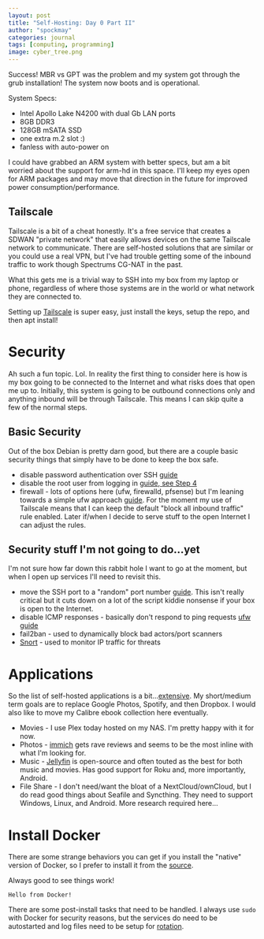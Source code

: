 ```yaml
---
layout: post
title: "Self-Hosting: Day 0 Part II"
author: "spockmay"
categories: journal
tags: [computing, programming]
image: cyber_tree.png
---
```


Success! MBR vs GPT was the problem and my system got through the grub installation! The system now boots and is operational. 

System Specs:
* Intel Apollo Lake N4200 with dual Gb LAN ports
* 8GB DDR3
* 128GB mSATA SSD
* one extra m.2 slot :)
* fanless with auto-power on

I could have grabbed an ARM system with better specs, but am a bit worried about the support for arm-hd in this space. I'll keep my eyes open for ARM packages and may move that direction in the future for improved power consumption/performance.

## Tailscale
Tailscale is a bit of a cheat honestly. It's a free service that creates a SDWAN "private network" that easily allows devices on the same Tailscale network to communicate. There are self-hosted solutions that are similar or you could use a real VPN, but I've had trouble getting some of the inbound traffic to work though Spectrums CG-NAT in the past.

What this gets me is a trivial way to SSH into my box from my laptop or phone, regardless of where those systems are in the world or what network they are connected to. 

Setting up [Tailscale](https://tailscale.com/kb/1174/install-debian-bookworm) is super easy, just install the keys, setup the repo, and then apt install! 

# Security
Ah such a fun topic. Lol. In reality the first thing to consider here is how is my box going to be connected to the Internet and what risks does that open me up to. Initially, this system is going to be outbound connections only and anything inbound will be through Tailscale. This means I can skip quite a few of the normal steps.

## Basic Security
Out of the box Debian is pretty darn good, but there are a couple basic security things that simply have to be done to keep the box safe.
- disable password authentication over SSH [guide](https://www.digitalocean.com/community/tutorials/how-to-set-up-ssh-keys-on-debian-10)
- disable the root user from logging in [guide, see Step 4](https://www.cyberciti.biz/faq/how-to-disable-ssh-password-login-on-linux/)
- firewall - lots of options here (ufw, firewalld, pfsense) but I'm leaning towards a simple ufw approach [guide](https://www.digitalocean.com/community/tutorials/ufw-essentials-common-firewall-rules-and-commands). For the moment my use of Tailscale means that I can keep the default "block all inbound traffic" rule enabled. Later if/when I decide to serve stuff to the open Internet I can adjust the rules.

## Security stuff I'm not going to do...yet
I'm not sure how far down this rabbit hole I want to go at the moment, but when I open up services I'll need to revisit this.

- move the SSH port to a "random" port number [guide](https://www.hostinger.com/tutorials/how-to-change-ssh-port-vps). This isn't really critical but it cuts down on a lot of the script kiddie nonsense if your box is open to the Internet.
- disable ICMP responses - basically don't respond to ping requests [ufw guide](https://www.configserverfirewall.com/ufw-ubuntu-firewall/block-pings/)
- fail2ban - used to dynamically block bad actors/port scanners
- [Snort](https://www.snort.org/) - used to monitor IP traffic for threats

# Applications
So the list of self-hosted applications is a bit...[extensive](https://github.com/awesome-selfhosted/awesome-selfhosted). My short/medium term goals are to replace Google Photos, Spotify, and then Dropbox. I would also like to move my Calibre ebook collection here eventually.

- Movies - I use Plex today hosted on my NAS. I'm pretty happy with it for now.
- Photos - [immich](https://immich.app) gets rave reviews and seems to be the most inline with what I'm looking for.
- Music - [Jellyfin](https://jellyfin.org/) is open-source and often touted as the best for both music and movies. Has good support for Roku and, more importantly, Android.
- File Share - I don't need/want the bloat of a NextCloud/ownCloud, but I do read good things about Seafile and Syncthing. They need to support Windows, Linux, and Android. More research required here...

# Install Docker
There are some strange behaviors you can get if you install the "native" version of Docker, so I prefer to install it from the [source](https://docs.docker.com/engine/install/debian/#install-using-the-repository).

Always good to see things work!
```
Hello from Docker!
```

There are some post-install tasks that need to be handled. I always use `sudo` with Docker for security reasons, but the services do need to be autostarted and log files need to be setup for [rotation](https://docs.docker.com/config/containers/logging/json-file/).
